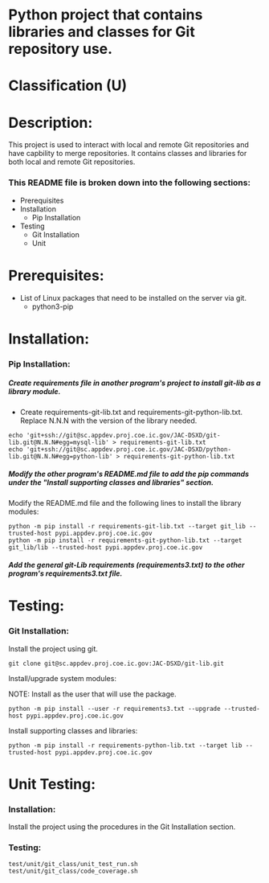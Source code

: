 # Python project that contains libraries and classes for Git repository use.
# Classification (U)

# Description:
  This project is used to interact with local and remote Git repositories and have capbility to merge repositories.  It contains classes and libraries for both local and remote Git repositories.

###  This README file is broken down into the following sections:
  * Prerequisites
  * Installation
    - Pip Installation
  * Testing
    - Git Installation
    - Unit


# Prerequisites:

  * List of Linux packages that need to be installed on the server via git.
    - python3-pip


# Installation:

### Pip Installation:

##### Create requirements file in another program's project to install git-lib as a library module.

  * Create requirements-git-lib.txt and requirements-git-python-lib.txt.  Replace N.N.N with the version of the library needed.

```
echo 'git+ssh://git@sc.appdev.proj.coe.ic.gov/JAC-DSXD/git-lib.git@N.N.N#egg=mysql-lib' > requirements-git-lib.txt
echo 'git+ssh://git@sc.appdev.proj.coe.ic.gov/JAC-DSXD/python-lib.git@N.N.N#egg=python-lib' > requirements-git-python-lib.txt
```

##### Modify the other program's README.md file to add the pip commands under the "Install supporting classes and libraries" section.

Modify the README.md file and the following lines to install the library modules:

```
python -m pip install -r requirements-git-lib.txt --target git_lib --trusted-host pypi.appdev.proj.coe.ic.gov
python -m pip install -r requirements-git-python-lib.txt --target git_lib/lib --trusted-host pypi.appdev.proj.coe.ic.gov
```

##### Add the general git-Lib requirements (requirements3.txt) to the other program's requirements3.txt file.


# Testing:

### Git Installation:

Install the project using git.

```
git clone git@sc.appdev.proj.coe.ic.gov:JAC-DSXD/git-lib.git
```

Install/upgrade system modules:

NOTE: Install as the user that will use the package.

```
python -m pip install --user -r requirements3.txt --upgrade --trusted-host pypi.appdev.proj.coe.ic.gov
```


Install supporting classes and libraries:

```
python -m pip install -r requirements-python-lib.txt --target lib --trusted-host pypi.appdev.proj.coe.ic.gov
```

# Unit Testing:

### Installation:

Install the project using the procedures in the Git Installation section.

### Testing:

```
test/unit/git_class/unit_test_run.sh
test/unit/git_class/code_coverage.sh
```

